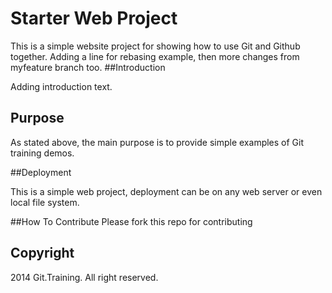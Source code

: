 # Starter Web Project

This is a simple website project for showing how to use Git and Github together. Adding a line for rebasing example, then more changes from myfeature branch too.
##Introduction

Adding introduction text.

## Purpose

As stated above, the main purpose is to provide simple examples of Git training demos.

##Deployment

This is a simple web project, deployment can be on any web server or even local file system.

##How To Contribute
Please fork this repo for contributing

## Copyright

2014 Git.Training. All right reserved.
